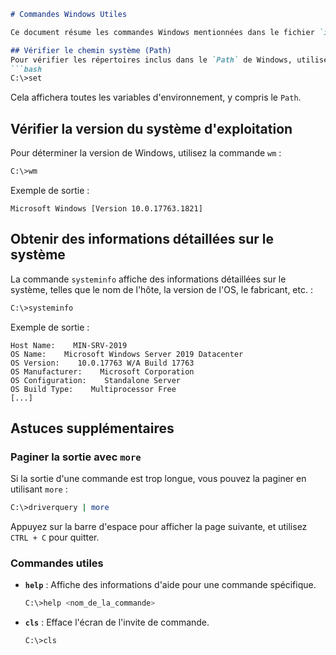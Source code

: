 ```markdown
# Commandes Windows Utiles

Ce document résume les commandes Windows mentionnées dans le fichier `image.png`.

## Vérifier le chemin système (Path)
Pour vérifier les répertoires inclus dans le `Path` de Windows, utilisez la commande `set` :
```bash
C:\>set
```
Cela affichera toutes les variables d'environnement, y compris le `Path`.

## Vérifier la version du système d'exploitation
Pour déterminer la version de Windows, utilisez la commande `wm` :
```bash
C:\>wm
```
Exemple de sortie :
```
Microsoft Windows [Version 10.0.17763.1821]
```

## Obtenir des informations détaillées sur le système
La commande `systeminfo` affiche des informations détaillées sur le système, telles que le nom de l'hôte, la version de l'OS, le fabricant, etc. :
```bash
C:\>systeminfo
```
Exemple de sortie :
```
Host Name:    MIN-SRV-2019
OS Name:    Microsoft Windows Server 2019 Datacenter
OS Version:    10.0.17763 W/A Build 17763
OS Manufacturer:    Microsoft Corporation
OS Configuration:    Standalone Server
OS Build Type:    Multiprocessor Free
[...]
```

## Astuces supplémentaires

### Paginer la sortie avec `more`
Si la sortie d'une commande est trop longue, vous pouvez la paginer en utilisant `more` :
```bash
C:\>driverquery | more
```
Appuyez sur la barre d'espace pour afficher la page suivante, et utilisez `CTRL + C` pour quitter.

### Commandes utiles
- **`help`** : Affiche des informations d'aide pour une commande spécifique.
  ```bash
  C:\>help <nom_de_la_commande>
  ```
- **`cls`** : Efface l'écran de l'invite de commande.
  ```bash
  C:\>cls
  ```
